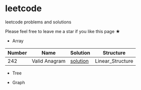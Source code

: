 # leetcode
leetcode problems and solutions

Please feel free to leave me a star if you like this page ★

* Array

|Number |Name |Solution |Structure|
|-------|-----|---------|--------|
|242    |Valid Anagram| [solution](Array/242.md)| Linear_Structure|

* Tree

* Graph
